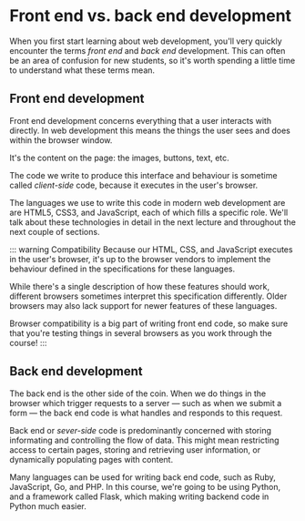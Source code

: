 # Front end vs. back end development

When you first start learning about web development, you'll very quickly encounter the terms *front end* and *back end* development. This can often be an area of confusion for new students, so it's worth spending a little time to understand what these terms mean.

## Front end development

Front end development concerns everything that a user interacts with directly. In web development this means the things the user sees and does within the browser window.

It's the content on the page: the images, buttons, text, etc.

The code we write to produce this interface and behaviour is sometime called *client-side* code, because it executes in the user's browser.

The languages we use to write this code in modern web development are are HTML5, CSS3, and JavaScript, each of which fills a specific role. We'll talk about these technologies in detail in the next lecture and throughout the next couple of sections.

::: warning Compatibility
Because our HTML, CSS, and JavaScript executes in the user's browser, it's up to the browser vendors to implement the behaviour defined in the specifications for these languages.

While there's a single description of how these features should work, different browsers sometimes interpret this specification differently. Older browsers may also lack support for newer features of these languages.

Browser compatibility is a big part of writing front end code, so make sure that you're testing things in several browsers as you work through the course!
:::

## Back end development

The back end is the other side of the coin. When we do things in the browser which trigger requests to a server &mdash; such as when we submit a form &mdash; the back end code is what handles and responds to this request.

Back end or *sever-side* code is predominantly concerned with storing informating and controlling the flow of data. This might mean restricting access to certain pages, storing and retrieving user information, or dynamically populating pages with content.

Many languages can be used for writing back end code, such as Ruby, JavaScript, Go, and PHP. In this course, we're going to be using Python, and a framework called Flask, which making writing backend code in Python much easier.
